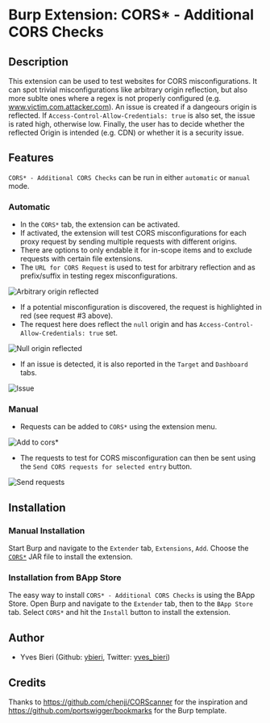 # Burp Extension: CORS* - Additional CORS Checks
## Description
This extension can be used to test websites for CORS misconfigurations. 
It can spot trivial misconfigurations like arbitrary origin reflection, but also more sublte ones where a regex is not properly configured (e.g. www.victim.com.attacker.com).
An issue is created if a dangeours origin is reflected. If `Access-Control-Allow-Credentials: true` is also set, the issue is rated high, otherwise low. Finally, the user has to decide whether the reflected Origin is intended (e.g. CDN) or whether it is a security issue.

## Features
`CORS* - Additional CORS Checks` can be run in either `automatic` or `manual` mode.

### Automatic
* In the `CORS*` tab, the extension can be activated.
* If activated, the extension will test CORS misconfigurations for each proxy request by sending multiple requests with different origins.
* There are options to only endable it for in-scope items and to exclude requests with certain file extensions.
* The `URL for CORS Request` is used to test for arbitrary reflection and as prefix/suffix in testing regex misconfigurations.

![Arbitrary origin reflected](https://github.com/ybieri/Additional_CORS_Checks/blob/master/doc/arbitrary_origin.png)

* If a potential misconfiguration is discovered, the request is highlighted in red (see request #3 above). 
* The request here does reflect the `null` origin and has `Access-Control-Allow-Credentials: true` set.

![Null origin reflected](https://github.com/ybieri/Additional_CORS_Checks/blob/master/doc/null_origin.png)

* If an issue is detected, it is also reported in the `Target` and `Dashboard` tabs.

![Issue](https://github.com/ybieri/Additional_CORS_Checks/blob/master/doc/issue.png)

### Manual
* Requests can be added to `CORS*` using the extension menu.

![Add to cors*](https://github.com/ybieri/Additional_CORS_Checks/blob/master/doc/add_to_corsair.png)

* The requests to test for CORS misconfiguration can then be sent using the `Send CORS requests for selected entry` button.

![Send requests](https://github.com/ybieri/Additional_CORS_Checks/blob/master/doc/send_requests.png)

## Installation
### Manual Installation
Start Burp and navigate to the `Extender` tab, `Extensions`, `Add`. Choose the [`CORS*`](https://github.com/ybieri/Additional_CORS_Checks/blob/master/CORSair_v0.9.jar) JAR file to install the extension.

### Installation from BApp Store
The easy way to install `CORS* - Additional CORS Checks` is using the BApp Store. Open Burp and navigate to the `Extender` tab, then to the `BApp Store` tab. Select `CORS*` and hit the `Install` button to install the extension.

## Author
* Yves Bieri (Github: [ybieri](https://github.com/ybieri), Twitter: [yves_bieri](https://twitter.com/yves_bieri))

## Credits
Thanks to https://github.com/chenjj/CORScanner for the inspiration and https://github.com/portswigger/bookmarks for the Burp template.
